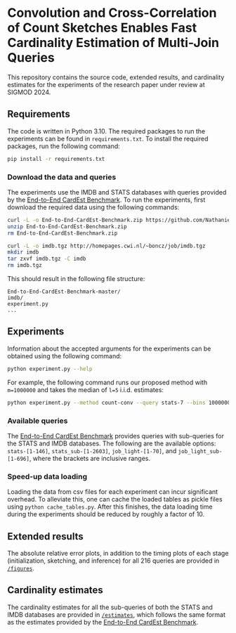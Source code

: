 # Convolution and Cross-Correlation of Count Sketches Enables Fast Cardinality Estimation of Multi-Join Queries

This repository contains the source code, extended results, and cardinality estimates for the experiments of the research paper under review at SIGMOD 2024.

## Requirements

The code is written in Python 3.10. The required packages to run the experiments can be found in `requirements.txt`. To install the required packages, run the following command:

```bash
pip install -r requirements.txt
```

### Download the data and queries

The experiments use the IMDB and STATS databases with queries provided by the [End-to-End CardEst Benchmark](https://github.com/Nathaniel-Han/End-to-End-CardEst-Benchmark). To run the experiments, first download the required data using the following commands:

```bash
curl -L -o End-to-End-CardEst-Benchmark.zip https://github.com/Nathaniel-Han/End-to-End-CardEst-Benchmark/archive/refs/heads/master.zip
unzip End-to-End-CardEst-Benchmark.zip
rm End-to-End-CardEst-Benchmark.zip

curl -L -o imdb.tgz http://homepages.cwi.nl/~boncz/job/imdb.tgz
mkdir imdb
tar zxvf imdb.tgz -C imdb
rm imdb.tgz
```
This should result in the following file structure:
```
End-to-End-CardEst-Benchmark-master/
imdb/
experiment.py
...
```

## Experiments

Information about the accepted arguments for the experiments can be obtained using the following command:

```bash
python experiment.py --help
```

For example, the following command runs our proposed method with `m=1000000` and takes the median of `l=5` i.i.d. estimates:

```bash
python experiment.py --method count-conv --query stats-7 --bins 1000000 --medians 5
```

### Available queries

The [End-to-End CardEst Benchmark](https://github.com/Nathaniel-Han/End-to-End-CardEst-Benchmark) provides queries with sub-queries for the STATS and IMDB databases. The following are the available options: `stats-[1-146]`, `stats_sub-[1-2603]`, `job_light-[1-70]`, and `job_light_sub-[1-696]`, where the brackets are inclusive ranges.


### Speed-up data loading

Loading the data from csv files for each experiment can incur significant overhead. To alleviate this, one can cache the loaded tables as pickle files using `python cache_tables.py`. After this finishes, the data loading time during the experiments should be reduced by roughly a factor of 10.


## Extended results

The absolute relative error plots, in addition to the timing plots of each stage (initialization, sketching, and inference) for all 216 queries are provided in [`/figures`](figures).


## Cardinality estimates

The cardinality estimates for all the sub-queries of both the STATS and IMDB databases are provided in [`/estimates`](estimates), which follows the same format as the estimates provided by the [End-to-End CardEst Benchmark](https://github.com/Nathaniel-Han/End-to-End-CardEst-Benchmark).